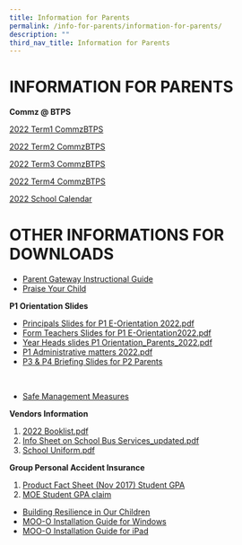 ```yaml
---
title: Information for Parents
permalink: /info-for-parents/information-for-parents/
description: ""
third_nav_title: Information for Parents
---
```

# INFORMATION FOR PARENTS

**Commz @ BTPS**

[2022 Term1 CommzBTPS](/files/2022/Term%20Comms/Term%201%20CommzBTPS%202022.pdf)

[2022 Term2 CommzBTPS](/files/2022/Term%20Comms/Term%202%20CommzBTPS%202022.pdf)

[2022 Term3 CommzBTPS](/files/2022/Term%20Comms/Term%203%20CommzBTPS.pdf)

[2022 Term4 CommzBTPS](/files/2022/Term%20Comms/Term%204%20Commz@BTPS%20(Updated).pdf)

[2022 School Calendar](/files/2022/Term%20Comms/2022%20School%20Calendar.pdf)
# OTHER INFORMATIONS FOR DOWNLOADS


* [Parent Gateway Instructional Guide](/files/Annex%20B.pdf)
* [Praise Your Child](/files/Scan1.pdf)

**P1 Orientation Slides** 
* [Principals Slides for P1 E-Orientation 2022.pdf](/files/Principals%20Slides%20for%20P1%20E-Orientation%202022.pdf)
* [Form Teachers Slides for P1 E-Orientation2022.pdf ](/files/Form%20Teachers%20Slides%20for%20P1%20E-Orientation2022.pdf)
* [Year Heads slides P1 Orientation_Parents_2022.pdf](/files/Year%20Heads%20slides%20P1%20Orientation_Parents_2022.pdf)
* [P1 Administrative matters 2022.pdf](/files/P1%20Administrative%20matters%202022.pdf)
* [P3 & P4 Briefing Slides for P2 Parents](/files/Briefing%20Documents/BTPS%20P3%20and%20P4%20HMTLBriefing%20Slides%20for%20P2%20Parents.pdf)
<br>

* [Safe Management Measures ](/files/SMMs.pdf)


**Vendors Information**
1. [2022 Booklist.pdf](/files/2022%20Booklist.pdf)
2.  [Info Sheet on School Bus Services_updated.pdf](/files/Info%20Sheet%20on%20School%20Bus%20Services_updated.pdf)
3.  [School Uniform.pdf](/files/School%20uniform.pdf)


**Group Personal Accident Insurance**

1. [ Product Fact Sheet (Nov 2017) Student GPA](/files/Product%20Fact%20Sheet%20(Nov%202017)%20Student%20GPA.pdf)
2. [MOE Student GPA claim](http://studentgpa.incomegroupins.com.sg/#/dashboard)

* [Building Resilience in Our Children](/files/Building%20Resilience%20in%20Our%20Children.pdf)
* [MOO-O Installation Guide for Windows](/files/MOO-O%20Parent's%20Guide%20for%20Windows.pdf)
* [MOO-O Installation Guide for iPad](/files/MOO-O%20Parent's%20Guide%20for%20ipad.pdf)